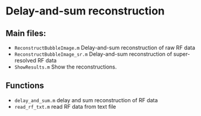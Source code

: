 # Delay-and-sum reconstruction

## Main files:
* `ReconstructBubbleImage.m` Delay-and-sum reconstruction of raw RF data
* `ReconstructBubbleImage_sr.m` Delay-and-sum reconstruction of super-resolved RF data
* `ShowResults.m` Show the reconstructions.

## Functions
* `delay_and_sum.m` delay and sum reconstruction of RF data
* `read_rf_txt.m` read RF data from text file

